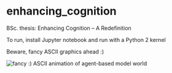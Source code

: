 # enhancing_cognition
BSc. thesis: Enhancing Cognition – A Redefinition

To run, install Jupyter notebook and run with a Python 2 kernel

Beware, fancy ASCII graphics ahead :)

![fancy :) ASCII animation of agent-based model world](https://raw.githubusercontent.com/TitusCornelius/enhancing_cognition/master/screenshot_simulation.png)
